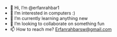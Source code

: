 - 👋 Hi, I’m @erfanrahbar1
- 👀 I’m interested in computers :)
- 🌱 I’m currently learning anything new 
- 💞️ I’m looking to collaborate on something fun
- 📫 How to reach me? Erfanrahbarsw@gmail.com

<!---
erfanrahbar1/erfanrahbar1 is a ✨ special ✨ repository because its `README.md` (this file) appears on your GitHub profile.
You can click the Preview link to take a look at your changes.
--->
